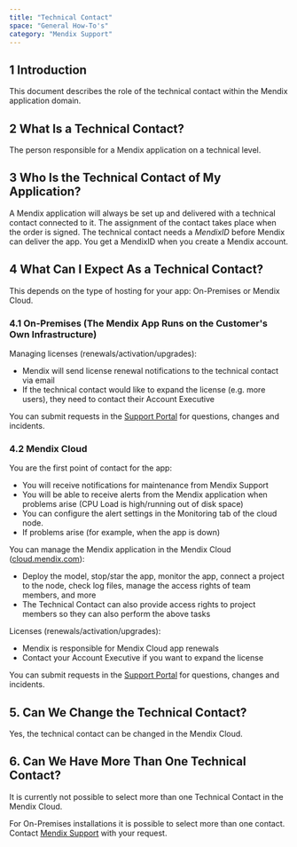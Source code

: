 ```yaml
---
title: "Technical Contact"
space: "General How-To's"
category: "Mendix Support"
---
```


## 1 Introduction
This document describes the role of the technical contact within the Mendix application domain.

## 2 What Is a Technical Contact?

The person responsible for a Mendix application on a technical level.

## 3 Who Is the Technical Contact of My Application?

A Mendix application will always be set up and delivered with a technical contact connected to it. The assignment of the contact takes place when the order is signed. The technical contact needs a *MendixID* before Mendix can deliver the app. You get a MendixID when you create a Mendix account.

## 4 What Can I Expect As a Technical Contact?

This depends on the type of hosting for your app: On-Premises or Mendix Cloud.

### 4.1 On-Premises (The Mendix App Runs on the Customer's Own Infrastructure)

Managing licenses (renewals/activation/upgrades):

* Mendix will send license renewal notifications to the technical contact via email
* If the technical contact would like to expand the license (e.g. more users), they need to contact their Account Executive

You can submit requests in the [Support Portal](https://support.mendix.com) for questions, changes and incidents.

### 4.2 Mendix Cloud

You are the first point of contact for the app:

*   You will receive notifications for maintenance from Mendix Support
*   You will be able to receive alerts from the Mendix application when problems arise (CPU Load is high/running out of disk space)
*   You can configure the alert settings in the Monitoring tab of the cloud node.
*   If problems arise (for example, when the app is down)

You can manage the Mendix application in the Mendix Cloud ([cloud.mendix.com](http://cloud.mendix.com)):

* Deploy the model, stop/star the app, monitor the app, connect a project to the node, check log files, manage the access rights of team members, and more
* The Technical Contact can also provide access rights to project members so they can also perform the above tasks

Licenses (renewals/activation/upgrades):

* Mendix is responsible for Mendix Cloud app renewals
* Contact your Account Executive if you want to expand the license

You can submit requests in the [Support Portal](https://support.mendix.com) for questions, changes and incidents.

## 5. Can We Change the Technical Contact?

Yes, the technical contact can be changed in the Mendix Cloud.

## 6. Can We Have More Than One Technical Contact?

It is currently not possible to select more than one Technical Contact in the Mendix Cloud.

For On-Premises installations it is possible to select more than one contact. Contact [Mendix Support](https://support.mendix.com) with your request.
